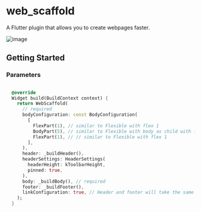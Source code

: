 # web_scaffold

A Flutter plugin that allows you to create webpages faster.

![image](https://img.shields.io/badge/STATUS-BETA-blueviolet?style=for-the-badge)

## Getting Started

### Parameters

```dart

  @override
  Widget build(BuildContext context) {
    return WebScaffold(
      // required
      bodyConfiguration: const BodyConfiguration(
        [
          FlexPart(1), // similar to Flexible with flex 1
          BodyPart(5), // similar to Flexible with body as child with flex 5
          FlexPart(1), // // similar to Flexible with flex 1
        ],
      ),
      header: _buildHeader(),
      headerSettings: HeaderSettings(
        headerHeight: kToolbarHeight,
        pinned: true,
      ),
      body: _buildBody(), // required
      footer: _buildFooter(),
      linkConfiguration: true, // Header and footer will take the same flexible space. default = true
    );
  }
```
